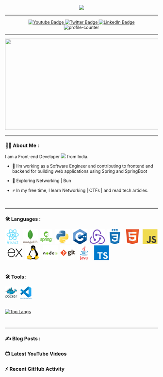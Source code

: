 <div align="center">
  <div id="header" align="center">
    <img src="https://media1.giphy.com/media/zbMRZx113HKBkeCwrm/giphy.gif" width="300"/>
  </div>
  <hr/>

  <!-- SOCIAL MEDIA ACCOUNTS -->
  <div id="badges" align="center">
    <a href="https://youtube.com/@ExplainToNoob">
      <img src="https://img.shields.io/badge/YouTube-red?style=for-the-badge&logo=youtube&logoColor=white" alt="Youtube Badge"/>
    </a>
    <a href="https://twitter.com/VijayCh0710">
      <img src="https://img.shields.io/badge/Twitter-blue?style=for-the-badge&logo=twitter&logoColor=white" alt="Twitter Badge"/>
    </a>
    <a href="https://in.linkedin.com/in/vijay-chowdary-nelakurthi">
      <img src="https://img.shields.io/badge/LinkedIn-green?style=for-the-badge&logo=Linkedin&logoColor=white" alt="LinkedIn Badge"/>
    </a>
  </div>

  <!-- PROFILE COUNT -->
  <img src="https://komarev.com/ghpvc/?username=vijay2249&style=flat-round&color=blue" alt="profile-counter"/>

  <hr/>

  <div align="center">
    <img src="https://media.giphy.com/media/dWesBcTLavkZuG35MI/giphy.gif" width="600" height="300"/>
  </div>
</div>

---

### :artist: About Me :
I am a Front-end Developer <img src="https://media.giphy.com/media/WUlplcMpOCEmTGBtBW/giphy.gif" width="30"> from India.

- :telescope: I’m working as a Software Engineer and contributing to frontend and backend for building web applications using Spring and SpringBoot

- :seedling: Exploring Networking | Bun 

- :zap: In my free time, I learn Networking | CTFs | and read tech articles.

<br/><hr>

### :hammer_and_wrench: Languages :
<!-- TOOLS AND LANGUAGES -->
<div>
  <img src="https://github.com/devicons/devicon/blob/master/icons/react/react-original-wordmark.svg" title="React" alt="React" width="50" height="50"/>&nbsp;
  <img src="https://github.com/devicons/devicon/blob/master/icons/mongodb/mongodb-original-wordmark.svg" title="MongoDB" alt="MongoDB" width="50" height="50"/>&nbsp;
  <img src="https://github.com/devicons/devicon/blob/master/icons/spring/spring-original-wordmark.svg" title="Spring" alt="Spring" width="40" height="50"/>&nbsp;
  <img src="https://github.com/devicons/devicon/blob/master/icons/python/python-original.svg" title="Python" alt="Python" width="50" height="50"/>&nbsp;
  <img src="https://github.com/devicons/devicon/blob/master/icons/cplusplus/cplusplus-original.svg" title="CPP" alt="CPP" width="50" height="50"/>&nbsp;
  <img src="https://github.com/devicons/devicon/blob/master/icons/redux/redux-original.svg" title="Redux" alt="Redux " width="50" height="50"/>&nbsp;
  <img src="https://github.com/devicons/devicon/blob/master/icons/css3/css3-plain-wordmark.svg"  title="CSS3" alt="CSS" width="50" height="50"/>&nbsp;
  <img src="https://github.com/devicons/devicon/blob/master/icons/html5/html5-original.svg" title="HTML5" alt="HTML" width="50" height="50"/>&nbsp;
  <img src="https://github.com/devicons/devicon/blob/master/icons/javascript/javascript-original.svg" title="JavaScript" alt="JavaScript" width="50" height="50"/>&nbsp;
  <img src="https://github.com/devicons/devicon/blob/master/icons/express/express-original.svg" title="Express" alt="Express" width="50" height="50"/>&nbsp;
  <img src="https://github.com/devicons/devicon/blob/master/icons/linux/linux-original.svg" title="Linux"  alt="Linux" width="50" height="50"/>&nbsp;
  <img src="https://github.com/devicons/devicon/blob/master/icons/nodejs/nodejs-original-wordmark.svg" title="NodeJS" alt="NodeJS" width="50" height="50"/>&nbsp;
  <img src="https://github.com/devicons/devicon/blob/master/icons/git/git-original-wordmark.svg" title="Git" alt="Git" width="50" height="50"/>
  <img src="https://github.com/devicons/devicon/blob/master/icons/java/java-original-wordmark.svg" title="Java" alt="Java" width="50" height="50"/>&nbsp;
  <img src="https://github.com/devicons/devicon/blob/master/icons/typescript/typescript-original.svg" title="TypeScript" alt="TypeScript" width="50" height="50"/>&nbsp;

  <!-- <img width="75px" src="https://github.com/Pedro-Murilo/icons-for-readme/blob/main/.github/js-icon.svg" alt="Javascript Icon" /> -->
</div>

<br/>

### :hammer_and_wrench: Tools:

<div>
  <img src="https://github.com/devicons/devicon/blob/master/icons/docker/docker-original-wordmark.svg" title="Docker" alt="Docker" width="40" height="40"/>&nbsp;
<!--   <img src="https://github.com/devicons/devicon/blob/master/icons/mysql/mysql-original-wordmark.svg" title="Postman"  alt="Postman" width="40" height="40"/>&nbsp; -->
  <img src="https://github.com/devicons/devicon/blob/master/icons/vscode/vscode-original-wordmark.svg" title="VSCode" alt="VSCode" width="40" height="40"/>
</div>
<br/>

[![Top Langs](https://github-readme-stats.vercel.app/api/top-langs/?username=vijay2249&layout=compact&theme=vision-friendly-dark)](https://github.com/vijay2249)


<br/><hr>

### :writing_hand: Blog Posts :

<!-- BLOG-POST-LIST:START -->
<!-- BLOG-POST-LIST:END -->

### 📺 Latest YouTube Videos
<!-- YOUTUBE:START -->
<!-- YOUTUBE:END -->

### ⚡ Recent GitHub Activity

<br/>
<!--START_SECTION:activity-->
<!--END_SECTION:activity-->